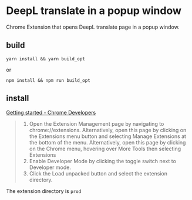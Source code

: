 # DeepL translate in a popup window

Chrome Extension that opens DeepL translate page in a popup window.

## build

`yarn install && yarn build_opt`

or

`npm install && npm run build_opt`

## install

[Getting started - Chrome Developers](https://developer.chrome.com/docs/extensions/mv3/getstarted/#unpacked)
>
> 1. Open the Extension Management page by navigating to chrome://extensions.
Alternatively, open this page by clicking on the Extensions menu button and selecting Manage Extensions at the bottom of the menu.
Alternatively, open this page by clicking on the Chrome menu, hovering over More Tools then selecting Extensions
> 2. Enable Developer Mode by clicking the toggle switch next to Developer mode.
> 3. Click the Load unpacked button and select the extension directory.

The extension directory is `prod`
